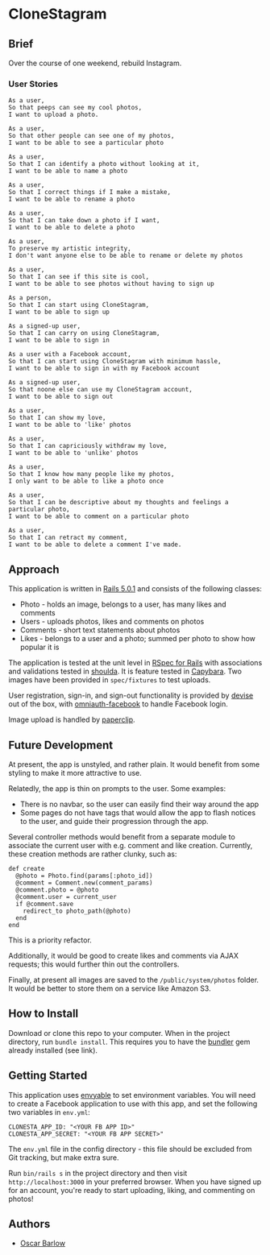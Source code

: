 # CloneStagram

## Brief
Over the course of one weekend, rebuild Instagram.

### User Stories
```
As a user,
So that peeps can see my cool photos,
I want to upload a photo.

As a user,
So that other people can see one of my photos,
I want to be able to see a particular photo

As a user,
So that I can identify a photo without looking at it,
I want to be able to name a photo

As a user,
So that I correct things if I make a mistake,
I want to be able to rename a photo

As a user,
So that I can take down a photo if I want,
I want to be able to delete a photo

As a user,
To preserve my artistic integrity,
I don't want anyone else to be able to rename or delete my photos

As a user,
So that I can see if this site is cool,
I want to be able to see photos without having to sign up

As a person,
So that I can start using CloneStagram,
I want to be able to sign up

As a signed-up user,
So that I can carry on using CloneStagram,
I want to be able to sign in

As a user with a Facebook account,
So that I can start using CloneStagram with minimum hassle,
I want to be able to sign in with my Facebook account

As a signed-up user,
So that noone else can use my CloneStagram account,
I want to be able to sign out

As a user,
So that I can show my love,
I want to be able to 'like' photos

As a user,
So that I can capriciously withdraw my love,
I want to be able to 'unlike' photos

As a user,
So that I know how many people like my photos,
I only want to be able to like a photo once

As a user,
So that I can be descriptive about my thoughts and feelings a particular photo,
I want to be able to comment on a particular photo

As a user,
So that I can retract my comment,
I want to be able to delete a comment I've made.
```

## Approach
This application is written in [Rails 5.0.1](https://rubygems.org/gems/rails/versions/5.0.1) and consists of the following classes:

* Photo - holds an image, belongs to a user, has many likes and comments
* Users - uploads photos, likes and comments on photos
* Comments - short text statements about photos
* Likes - belongs to a user and a photo; summed per photo to show how popular it is

The application is tested at the unit level in [RSpec for Rails](https://github.com/rspec/rspec-rails) with associations and validations tested in [shoulda](https://github.com/thoughtbot/shoulda). It is feature tested in [Capybara](https://github.com/teamcapybara/capybara). Two images have been provided in `spec/fixtures` to test uploads.

User registration, sign-in, and sign-out functionality is provided by [devise](https://github.com/plataformatec/devise) out of the box, with [omniauth-facebook](https://github.com/mkdynamic/omniauth-facebook) to handle Facebook login.

Image upload is handled by [paperclip](https://github.com/thoughtbot/paperclip).

## Future Development

At present, the app is unstyled, and rather plain. It would benefit from some styling to make it more attractive to use.

Relatedly, the app is thin on prompts to the user. Some examples:

* There is no navbar, so the user can easily find their way around the app
* Some pages do not have tags that would allow the app to flash notices to the user, and guide their progression through the app.

Several controller methods would benefit from a separate module to associate the current user with e.g. comment and like creation. Currently, these creation methods are rather clunky, such as:

```
def create
  @photo = Photo.find(params[:photo_id])
  @comment = Comment.new(comment_params)
  @comment.photo = @photo
  @comment.user = current_user
  if @comment.save
    redirect_to photo_path(@photo)
  end
end
```

This is a priority refactor.

Additionally, it would be good to create likes and comments via AJAX requests; this would further thin out the controllers.

Finally, at present all images are saved to the `/public/system/photos` folder. It would be better to store them on a service like Amazon S3.

## How to Install
Download or clone this repo to your computer. When in the project directory, run `bundle install`. This requires you to have the [bundler](https://bundler.io/) gem already installed (see link).

## Getting Started

This application uses [envyable](https://github.com/philnash/envyable) to set environment variables. You will need to create a Facebook application to use with this app, and set the following two variables in `env.yml`:

```
CLONESTA_APP_ID: "<YOUR FB APP ID>"
CLONESTA_APP_SECRET: "<YOUR FB APP SECRET>"
```

The `env.yml` file in the config directory - this file should be excluded from Git tracking, but make extra sure.

Run `bin/rails s` in the project directory and then visit `http://localhost:3000` in your preferred browser. When you have signed up for an account, you're ready to start uploading, liking, and commenting on photos!

## Authors
* [Oscar Barlow](https://github.com/oscar-barlow)
